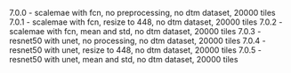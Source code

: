 7.0.0 - scalemae with fcn, no preprocessing, no dtm dataset, 20000 tiles
7.0.1 - scalemae with fcn, resize to 448, no dtm dataset, 20000 tiles
7.0.2 - scalemae with fcn, mean and std, no dtm dataset, 20000 tiles
7.0.3 - resnet50 with unet, no processing, no dtm dataset, 20000 tiles
7.0.4 - resnet50 with unet, resize to 448, no dtm dataset, 20000 tiles
7.0.5 - resnet50 with unet, mean and std, no dtm dataset, 20000 tiles